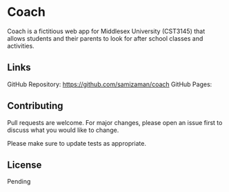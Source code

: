 # Coach

Coach is a fictitious web app for Middlesex University (CST3145) that allows students and their parents to look for after school classes and activities.

## Links

GitHub Repository: https://github.com/samizaman/coach
GitHub Pages: 

## Contributing

Pull requests are welcome. For major changes, please open an issue first
to discuss what you would like to change.

Please make sure to update tests as appropriate.

## License

Pending